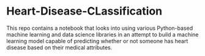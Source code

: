 # Heart-Disease-CLassification
This repo contains a notebook that looks into using various Python-based machine learning and data science libraries in an attempt to build a machine learning model capable of predicting whether or not someone has heart disease based on their medical attributes. 
